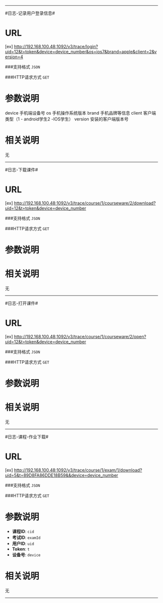 ******



#日志-记录用户登录信息#

URL
====
[ex] http://192.168.100.48:1092/v3/trace/login?uid=12&t=token&device=device_number&os=ios7&brand=apple&client=2&version=4

###支持格式 `JSON`

###HTTP请求方式 `GET`

参数说明
====
device 手机端设备号
os 手机操作系统版本
brand 手机品牌等信息
client 客户端类型（1 - android学生2 -IOS学生）
version 安装的客户端版本号


相关说明
===
无

******

#日志-下载课件#

URL
====
[ex] http://192.168.100.48:1092/v3/trace/course/1/courseware/2/download?uid=12&t=token&device=device_number

###支持格式 `JSON`

###HTTP请求方式 `GET`

参数说明
====

相关说明
===
无


******
#日志-打开课件#


URL
====
[ex] http://192.168.100.48:1092/v3/trace/course/1/courseware/2/open?uid=12&t=token&device=device_number

###支持格式 `JSON`

###HTTP请求方式 `GET`

参数说明
====

相关说明
===
无

******


#日志-课程-作业下载#

URL
====
[ex] http://192.168.100.48:1092/v3/trace/course/1/exam/1/download?uid=5&t=89D8FA86DDE18B59&&device=device_number

###支持格式 `JSON`

###HTTP请求方式 `GET`

参数说明
====
+ **课程ID**: `cid` 
+ **考试ID**: `examId` 
+ **用户ID**: `uid` 
+ **Token**: `t` 
+ **设备号**: `device` 

相关说明
===
无

******


